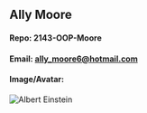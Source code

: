 ## Ally Moore
#### Repo: 2143-OOP-Moore
#### Email: ally_moore6@hotmail.com
#### Image/Avatar:
![Albert Einstein](https://user-images.githubusercontent.com/54778376/64081572-aed17980-ccc8-11e9-8546-8a7d54c9c013.jpg)
